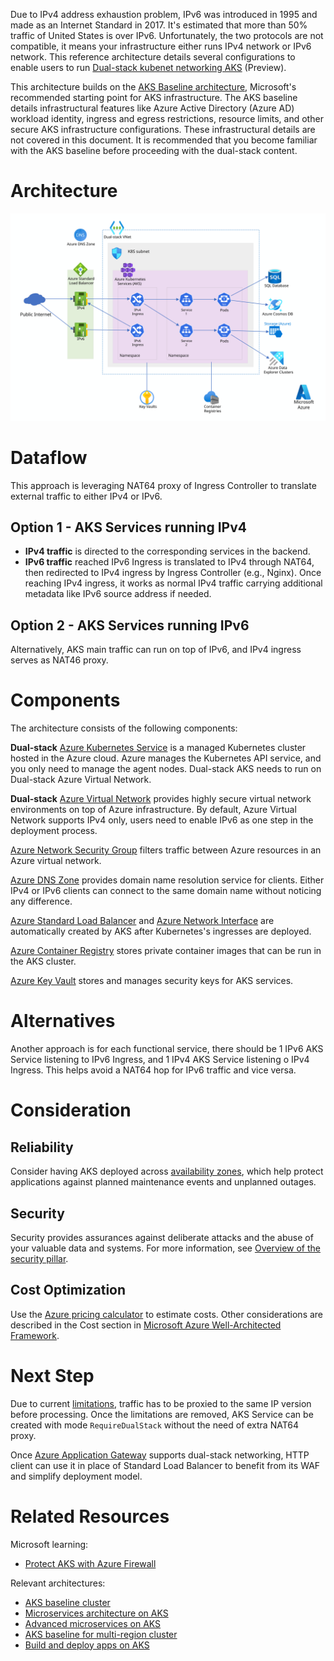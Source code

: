 Due to IPv4 address exhaustion problem, IPv6 was introduced in 1995 and made as an Internet Standard in 2017. It's estimated that more than 50% traffic of United States is over IPv6. Unfortunately, the two protocols are not compatible, it means your infrastructure either runs IPv4 network or IPv6 network. This reference architecture details several configurations to enable users to run [Dual-stack kubenet networking AKS](https://learn.microsoft.com/en-us/azure/aks/configure-kubenet-dual-stack?tabs=azure-cli%2Ckubectl) (Preview). 

This architecture builds on the [AKS Baseline architecture](https://learn.microsoft.com/en-us/azure/architecture/reference-architectures/containers/aks/baseline-aks), Microsoft's recommended starting point for AKS infrastructure. The AKS baseline details infrastructural features like Azure Active Directory (Azure AD) workload identity, ingress and egress restrictions, resource limits, and other secure AKS infrastructure configurations. These infrastructural details are not covered in this document. It is recommended that you become familiar with the AKS baseline before proceeding with the dual-stack content.

# Architecture

![Dual-stack network topology](images/dual-stack.svg)

# Dataflow

This approach is leveraging NAT64 proxy of Ingress Controller to translate external traffic to either IPv4 or IPv6.

## Option 1 - AKS Services running IPv4

- **IPv4 traffic** is directed to the corresponding services in the backend.
- **IPv6 traffic** reached IPv6 Ingress is translated to IPv4 through NAT64, then redirected to IPv4 ingress by Ingress Controller (e.g., Nginx). Once reaching IPv4 ingress, it works as normal IPv4 traffic carrying additional metadata like IPv6 source address if needed.

## Option 2 - AKS Services running IPv6  

Alternatively, AKS main traffic can run on top of IPv6, and IPv4 ingress serves as NAT46 proxy.

# Components

The architecture consists of the following components:

**Dual-stack** [Azure Kubernetes Service](https://learn.microsoft.com/en-us/azure/aks/configure-kubenet-dual-stack?tabs=azure-cli%2Ckubectl) is a managed Kubernetes cluster hosted in the Azure cloud. Azure manages the Kubernetes API service, and you only need to manage the agent nodes. Dual-stack AKS needs to run on Dual-stack Azure Virtual Network.

**Dual-stack** [Azure Virtual Network](https://azure.microsoft.com/services/virtual-network) provides highly secure virtual network environments on top of Azure infrastructure. By default, Azure Virtual Network supports IPv4 only, users need to enable IPv6 as one step in the deployment process.

[Azure Network Security Group](https://learn.microsoft.com/en-us/azure/virtual-network/network-security-groups-overview) filters traffic between Azure resources in an Azure virtual network.

[Azure DNS Zone](https://learn.microsoft.com/en-us/azure/dns/dns-zones-records) provides domain name resolution service for clients. Either IPv4 or IPv6 clients can connect to the same domain name without noticing any difference.

[Azure Standard Load Balancer](https://learn.microsoft.com/en-us/azure/load-balancer/load-balancer-overview) and [Azure Network Interface](https://learn.microsoft.com/en-us/azure/virtual-network/virtual-network-network-interface?tabs=network-interface-portal) are automatically created by AKS after Kubernetes's ingresses are deployed.

[Azure Container Registry](https://learn.microsoft.com/en-us/azure/container-registry/container-registry-intro) stores private container images that can be run in the AKS cluster.

[Azure Key Vault](https://azure.microsoft.com/services/key-vault) stores and manages security keys for AKS services.

# Alternatives

Another approach is for each functional service, there should be 1 IPv6 AKS Service listening to IPv6 Ingress, and 1 IPv4 AKS Service listening o IPv4 Ingress. This helps avoid a NAT64 hop for IPv6 traffic and vice versa.

# Consideration

## Reliability

Consider having AKS deployed across [availability zones](https://learn.microsoft.com/en-us/azure/aks/availability-zones), which help protect applications against planned maintenance events and unplanned outages.

## Security

Security provides assurances against deliberate attacks and the abuse of your valuable data and systems. For more information, see [Overview of the security pillar](https://learn.microsoft.com/en-us/azure/architecture/framework/security/overview).

## Cost Optimization

Use the [Azure pricing calculator](https://azure.microsoft.com/pricing/calculator) to estimate costs. Other considerations are described in the Cost section in [Microsoft Azure Well-Architected Framework](https://learn.microsoft.com/en-us/azure/architecture/framework/cost/overview).

# Next Step

Due to current [limitations](https://learn.microsoft.com/en-us/azure/aks/configure-kubenet-dual-stack?tabs=azure-cli%2Ckubectl#expose-the-workload-via-a-loadbalancer-type-service), traffic has to be proxied to the same IP version before processing. Once the limitations are removed, AKS Service can be created with mode `RequireDualStack` without the need of extra NAT64 proxy.

Once [Azure Application Gateway](https://learn.microsoft.com/en-us/azure/application-gateway/overview-v2) supports dual-stack networking, HTTP client can use it in place of Standard Load Balancer to benefit from its WAF and simplify deployment model.

# Related Resources
Microsoft learning:
- [Protect AKS with Azure Firewall](https://learn.microsoft.com/en-us/azure/firewall/protect-azure-kubernetes-service)

Relevant architectures:
- [AKS baseline cluster](https://learn.microsoft.com/en-us/azure/architecture/reference-architectures/containers/aks/baseline-aks)
- [Microservices architecture on AKS](https://learn.microsoft.com/en-us/azure/architecture/reference-architectures/containers/aks-microservices/aks-microservices)
- [Advanced microservices on AKS](https://learn.microsoft.com/en-us/azure/architecture/reference-architectures/containers/aks-microservices/aks-microservices)
- [AKS baseline for multi-region cluster](https://learn.microsoft.com/en-us/azure/architecture/reference-architectures/containers/aks-multi-region/aks-multi-cluster)
- [Build and deploy apps on AKS](https://learn.microsoft.com/en-us/azure/architecture/example-scenario/apps/devops-with-aks)